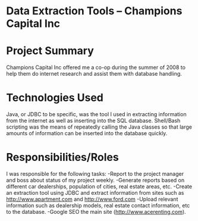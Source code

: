Data Extraction Tools – Champions Capital Inc
===============

Project Summary
===============
Champions Capital Inc offered me a co-op during the summer of 2008 to help them do internet research and assist them with database handling.

Technologies Used
===============
Java, or JDBC to be specific, was the tool I used in extracting information from the internet as well as inserting into the SQL database. Shell/Bash scripting was the means of repeatedly calling the Java classes so that large amounts of information can be inserted into the database quickly.

Responsibilities/Roles
===============
I was responsible for the following tasks:
-Report to the project manager and boss about status of my project weekly.
-Generate reports based on different car dealerships, population of cities, real estate areas, etc.
-Create an extraction tool using JDBC and extract information from sites such as http://www.apartment.com and http://www.ford.com
-Upload relevant information such as dealership models, real estate contact information, etc to the database.
-Google SEO the main site (http://www.acerenting.com).

